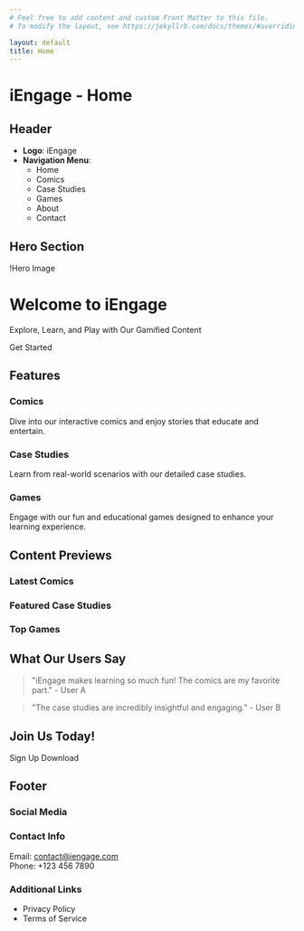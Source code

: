 ```yaml
---
# Feel free to add content and custom Front Matter to this file.
# To modify the layout, see https://jekyllrb.com/docs/themes/#overriding-theme-defaults

layout: default
title: Home
---
```

# iEngage - Home

## Header
- **Logo**: iEngage
- **Navigation Menu**:
  - Home
  - Comics
  - Case Studies
  - Games
  - About
  - Contact

## Hero Section
!Hero Image

# Welcome to iEngage
Explore, Learn, and Play with Our Gamified Content

Get Started <!-- Call to Action Button -->

## Features
### Comics
Dive into our interactive comics and enjoy stories that educate and entertain.

### Case Studies
Learn from real-world scenarios with our detailed case studies.

### Games
Engage with our fun and educational games designed to enhance your learning experience.

## Content Previews
### Latest Comics
<!-- Add thumbnails and descriptions here -->

### Featured Case Studies
<!-- Add thumbnails and descriptions here -->

### Top Games
<!-- Add thumbnails and descriptions here -->

## What Our Users Say
> "iEngage makes learning so much fun! The comics are my favorite part." - User A

> "The case studies are incredibly insightful and engaging." - User B

## Join Us Today!
Sign Up <!-- Call to Action Button -->
Download <!-- Call to Action Button -->

## Footer
### Social Media
<!-- Social media links -->

### Contact Info
Email: contact@iengage.com  
Phone: +123 456 7890

### Additional Links
- Privacy Policy
- Terms of Service
